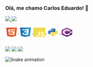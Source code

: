 ### Olá, me chamo Carlos Eduardo! 👋

<div>
  <a href="https://github.com/yakuza892">
   <img height="180em" src="https://github-readme-stats.vercel.app/api?username=yakuza892&show_icons=true&theme=dark&include_all_commits=true&count_private=true"/>
 
 <img height="180em" src="https://github-readme-stats.vercel.app/api/top-langs/?username=yakuza892&layout=compact&langs_count=7&theme=dark"/>
</div>

<div style="display: inline_block"><br>
  <img align="center" alt="CarlosDev-HTML" height="30" width="40" src="https://raw.githubusercontent.com/devicons/devicon/master/icons/html5/html5-original.svg">
  <img align="center" alt="CarlosDev-CSS" height="30" width="40" src="https://raw.githubusercontent.com/devicons/devicon/master/icons/css3/css3-original.svg">
  <img align="center" alt="CarlosDev-JS" height="30" width="40" src="https://raw.githubusercontent.com/devicons/devicon/master/icons/javascript/javascript-plain.svg">
  <img align="center" alt="CarlosDev-Python" height="30" width="40" src="https://raw.githubusercontent.com/devicons/devicon/master/icons/python/python-original.svg">
  <img align="center" alt="CarlosDev-Csharp" height="30" width="40" src="https://raw.githubusercontent.com/devicons/devicon/master/icons/csharp/csharp-original.svg">
</div>

##

<div>
     <a href="https://youtube.com/channel/UC7FBO5CzKjDzo5laiu3QRwg" target="_blank"><img src="https://img.shields.io/badge/YouTube-FF0000?style=for-the-badge&logo=youtube&logoColor=white" target="_blank"></a>
  <a href="https://www.instagram.com/carlosdev10/" target="_blank"><img src="https://img.shields.io/badge/-Instagram-%23E4405F?style=for-the-badge&logo=instagram&logoColor=white" target="_blank"></a>
 <a href="https://discord.gg/ZbpsPncpcJ" target="_blank"><img src="https://img.shields.io/badge/Discord-7289DA?style=for-the-badge&logo=discord&logoColor=white" target="_blank"></a> 


</div>

![Snake animation](https://github.com/yakuza892/yakuza892/blob/output/github-contribution-grid-snake.svg)
